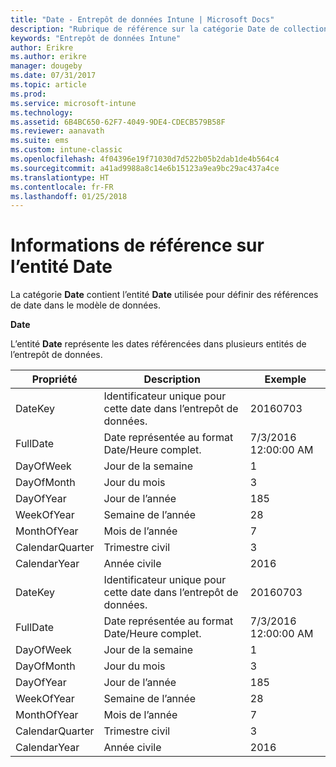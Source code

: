 ```yaml
---
title: "Date - Entrepôt de données Intune | Microsoft Docs"
description: "Rubrique de référence sur la catégorie Date de collections d’entités dans l’API d’entrepôt de données Intune."
keywords: "Entrepôt de données Intune"
author: Erikre
ms.author: erikre
manager: dougeby
ms.date: 07/31/2017
ms.topic: article
ms.prod: 
ms.service: microsoft-intune
ms.technology: 
ms.assetid: 6B4BC650-62F7-4049-9DE4-CDECB579B58F
ms.reviewer: aanavath
ms.suite: ems
ms.custom: intune-classic
ms.openlocfilehash: 4f04396e19f71030d7d522b05b2dab1de4b564c4
ms.sourcegitcommit: a41ad9988a8c14e6b15123a9ea9bc29ac437a4ce
ms.translationtype: HT
ms.contentlocale: fr-FR
ms.lasthandoff: 01/25/2018
---
```

# <a name="reference-for-date-entity"></a>Informations de référence sur l’entité Date

La catégorie **Date** contient l’entité **Date** utilisée pour définir des références de date dans le modèle de données.

**Date**

L’entité **Date** représente les dates référencées dans plusieurs entités de l’entrepôt de données.

| Propriété  | Description | Exemple |
|---------|------------|--------|
| DateKey | Identificateur unique pour cette date dans l’entrepôt de données. | 20160703 |
| FullDate | Date représentée au format Date/Heure complet. | 7/3/2016 12:00:00 AM |
| DayOfWeek | Jour de la semaine | 1 |
| DayOfMonth | Jour du mois | 3 |
| DayOfYear | Jour de l’année | 185 |
| WeekOfYear | Semaine de l’année | 28 |
| MonthOfYear | Mois de l’année | 7 |
| CalendarQuarter | Trimestre civil | 3 |
| CalendarYear | Année civile | 2016 |
| DateKey | Identificateur unique pour cette date dans l’entrepôt de données. | 20160703 |
| FullDate | Date représentée au format Date/Heure complet. | 7/3/2016 12:00:00 AM |
| DayOfWeek | Jour de la semaine | 1 |
| DayOfMonth | Jour du mois | 3 |
| DayOfYear | Jour de l’année | 185 |
| WeekOfYear | Semaine de l’année | 28 |
| MonthOfYear | Mois de l’année | 7 |
| CalendarQuarter | Trimestre civil | 3 |
| CalendarYear | Année civile | 2016 |
